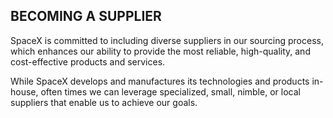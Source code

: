 ## BECOMING A SUPPLIER

SpaceX is committed to including diverse suppliers in our sourcing process, which enhances our ability to provide the most reliable, high-quality, and cost-effective products and services.

While SpaceX develops and manufactures its technologies and products in-house, often times we can leverage specialized, small, nimble, or local suppliers that enable us to achieve our goals.